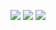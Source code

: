 ![](https://user-images.githubusercontent.com/61723456/83358455-eb3c1e00-a39d-11ea-92c6-0925a541b97f.png)
![](https://user-images.githubusercontent.com/61723456/83358456-ed05e180-a39d-11ea-8058-b1ff0a2a1d6e.png)
![](https://user-images.githubusercontent.com/61723456/83358457-ed9e7800-a39d-11ea-8cd9-b6bc94cdbfd4.png)
